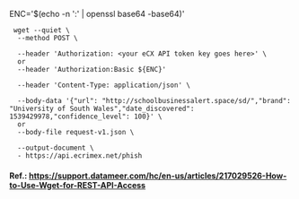 
ENC='$(echo -n '<user>:<pass>' | openssl base64 -base64)'

```
 wget --quiet \
  --method POST \
  
  --header 'Authorization: <your eCX API token key goes here>' \
  or
  --header 'Authorization:Basic ${ENC}'
  
  --header 'Content-Type: application/json' \
  
  --body-data '{"url": "http://schoolbusinessalert.space/sd/","brand": "University of South Wales","date_discovered": 1539429978,"confidence_level": 100}' \
  or 
  --body-file request-v1.json \
  
  --output-document \
  - https://api.ecrimex.net/phish
 ```
 
 #### Ref.: https://support.datameer.com/hc/en-us/articles/217029526-How-to-Use-Wget-for-REST-API-Access
